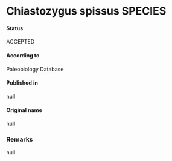 Chiastozygus spissus SPECIES
=======

#### Status
ACCEPTED

#### According to
Paleobiology Database

#### Published in
null

#### Original name
null

### Remarks
null